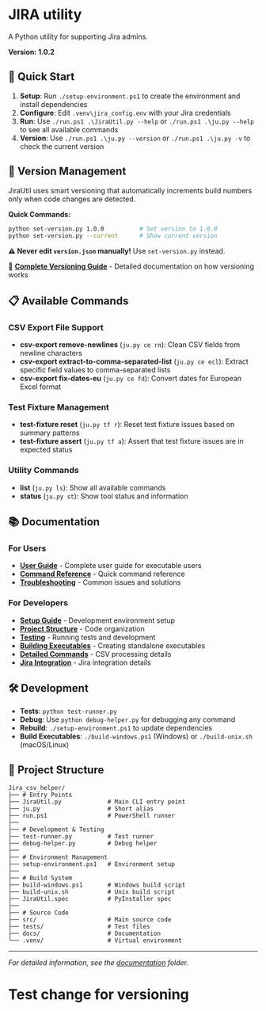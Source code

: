 # JIRA utility

A Python utility for supporting Jira admins.

**Version: 1.0.2**

## 🚀 Quick Start

1. **Setup**: Run `./setup-environment.ps1` to create the environment and install dependencies
2. **Configure**: Edit `.venv\jira_config.env` with your Jira credentials
3. **Run**: Use `./run.ps1 .\JiraUtil.py --help` or `./run.ps1 .\ju.py --help` to see all available commands
4. **Version**: Use `./run.ps1 .\ju.py --version` or `./run.ps1 .\ju.py -v` to check the current version

## 🔢 Version Management

JiraUtil uses smart versioning that automatically increments build numbers only when code changes are detected.

**Quick Commands:**
```bash
python set-version.py 1.0.0          # Set version to 1.0.0
python set-version.py --current      # Show current version
```

**⚠️ Never edit `version.json` manually!** Use `set-version.py` instead.

📖 **[Complete Versioning Guide](docs/versioning.md)** - Detailed documentation on how versioning works

## 📋 Available Commands

### CSV Export File Support

- **csv-export remove-newlines** (`ju.py ce rn`): Clean CSV fields from newline characters
- **csv-export extract-to-comma-separated-list** (`ju.py ce ecl`): Extract specific field values to comma-separated lists
- **csv-export fix-dates-eu** (`ju.py ce fd`): Convert dates for European Excel format

### Test Fixture Management

- **test-fixture reset** (`ju.py tf r`): Reset test fixture issues based on summary patterns
- **test-fixture assert** (`ju.py tf a`): Assert that test fixture issues are in expected status

### Utility Commands

- **list** (`ju.py ls`): Show all available commands
- **status** (`ju.py st`): Show tool status and information

## 📚 Documentation

### For Users
- **[User Guide](docs/user-guide.md)** - Complete user guide for executable users
- **[Command Reference](docs/command-reference.md)** - Quick command reference
- **[Troubleshooting](docs/troubleshooting.md)** - Common issues and solutions

### For Developers
- **[Setup Guide](docs/setup.md)** - Development environment setup
- **[Project Structure](docs/project-structure.md)** - Code organization
- **[Testing](docs/testing.md)** - Running tests and development
- **[Building Executables](docs/building-executables.md)** - Creating standalone executables
- **[Detailed Commands](docs/csv_export-commands.md)** - CSV processing details
- **[Jira Integration](docs/jira-commands.md)** - Jira integration details

## 🛠️ Development

- **Tests**: `python test-runner.py`
- **Debug**: Use `python debug-helper.py` for debugging any command
- **Rebuild**: `./setup-environment.ps1` to update dependencies
- **Build Executables**: `./build-windows.ps1` (Windows) or `./build-unix.sh` (macOS/Linux)

## 📁 Project Structure

```text
Jira_csv_helper/
├── # Entry Points
├── JiraUtil.py             # Main CLI entry point
├── ju.py                   # Short alias
├── run.ps1                 # PowerShell runner
├── 
├── # Development & Testing
├── test-runner.py          # Test runner
├── debug-helper.py         # Debug helper
├── 
├── # Environment Management
├── setup-environment.ps1   # Environment setup
├── 
├── # Build System
├── build-windows.ps1       # Windows build script
├── build-unix.sh           # Unix build script
├── JiraUtil.spec           # PyInstaller spec
├── 
├── # Source Code
├── src/                    # Main source code
├── tests/                  # Test files
├── docs/                   # Documentation
└── .venv/                  # Virtual environment
```

---

*For detailed information, see the [documentation](docs/) folder.*
# Test change for versioning
